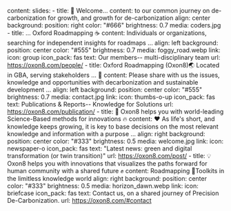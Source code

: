 content:
  slides:
    - title: 👋 Welcome...
      content: to our common journey on de-carbonization for growth, and growth for
        de-carbonization
      align: center
      background:
        position: right
        color: "#666"
        brightness: 0.7
        media: coders.jpg
    - title: ... Oxford Roadmapping ☕️
      content: Individuals or organizations, searching for independent insights for
        roadmaps ...
      align: left
      background:
        position: center
        color: "#555"
        brightness: 0.7
        media: foggy_road.webp
      link:
        icon: group
        icon_pack: fas
        text: Our members-- multi-disciplinary team
        url: https://oxon8.com/people/
    - title: Oxford Roadmapping (Oxon8)🌏 Located in GBA, serving stakeholders ... 🔎
      content: Please share with us the issues, knowledge and opportunities with
        decarbonization and sustainable development ...
      align: left
      background:
        position: center
        color: "#555"
        brightness: 0.7
        media: contact.jpg
      link:
        icon: thumbs-o-up
        icon_pack: fas
        text: Publications & Reports-- Knowledge for Solutions
        url: https://oxon8.com/publication/
    - title: 🎁 Oxon8 helps you with world-leading Science-Based methods for
        innovations 🔥
      content: ❤️ As life's short, and knowledge keeps growing, it is key to base
        decisions on the most relevant knowledge and information with a purpose
        ...
      align: right
      background:
        position: center
        color: "#333"
        brightness: 0.5
        media: welcome.jpg
      link:
        icon: newspaper-o
        icon_pack: fas
        text: "Latest news: green and digital transformation (or twin transition)"
        url: https://oxon8.com/post/
    - title: 💡 Oxon8 helps you with innovations that visualizes the paths forward for
        human community with a shared future  ✊
      content: Roadmapping 🧰Toolkits in the limitless knowledge world
      align: right
      background:
        position: center
        color: "#333"
        brightness: 0.5
        media: horizon_dawn.webp
      link:
        icon: briefcase
        icon_pack: fas
        text: Contact us, on a shared  journey of Precision De-Carbonization.
        url: https://oxon8.com/#contact
